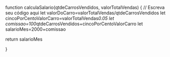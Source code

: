 function calculaSalario(qtdeCarrosVendidos, valorTotalVendas) {
 // Escreva seu código aqui
 let valorDoCarro=valorTotalVendas/qtdeCarrosVendidos
 let cincoPorCentoValorCarro=valorTotalVendas*0.05
 let comissao=100*qtdeCarrosVendidos+cincoPorCentoValorCarro
 let salarioMes=2000+comissao

 return salarioMes

}
